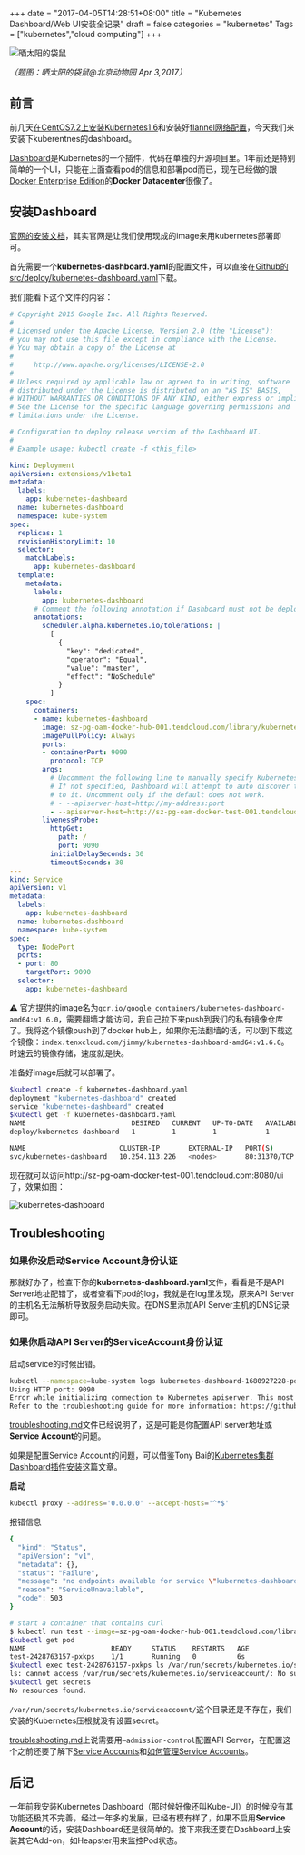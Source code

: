 +++
date = "2017-04-05T14:28:51+08:00"
title = "Kubernetes Dashboard/Web UI安装全记录"
draft = false
categories = "kubernetes"
Tags = ["kubernetes","cloud computing"]
+++

![晒太阳的袋鼠](http://olz1di9xf.bkt.clouddn.com/2017040301.jpg)

*（题图：晒太阳的袋鼠@北京动物园 Apr 3,2017）*

## 前言

前几天[在CentOS7.2上安装Kubernetes1.6](https://jimmysong.io/blogs/kubernetes-installation-on-centos/)和安装好[flannel网络配置](https://jimmysong.io/blogs/kubernetes-network-config/)，今天我们来安装下kuberentnes的dashboard。

[Dashboard](https://github.com/kubernetes/dashboard)是Kubernetes的一个插件，代码在单独的开源项目里。1年前还是特别简单的一个UI，只能在上面查看pod的信息和部署pod而已，现在已经做的跟[Docker Enterprise Edition](https://www.docker.com/enterprise-edition)的**Docker Datacenter**很像了。

## 安装Dashboard

[官网的安装文档](https://kubernetes.io/docs/user-guide/ui/)，其实官网是让我们使用现成的image来用kubernetes部署即可。

首先需要一个**kubernetes-dashboard.yaml**的配置文件，可以直接在[Github的src/deploy/kubernetes-dashboard.yaml](https://github.com/kubernetes/dashboard/blob/master/src/deploy/kubernetes-dashboard.yaml)下载。

我们能看下这个文件的内容：

```yaml
# Copyright 2015 Google Inc. All Rights Reserved.
#
# Licensed under the Apache License, Version 2.0 (the "License");
# you may not use this file except in compliance with the License.
# You may obtain a copy of the License at
#
#     http://www.apache.org/licenses/LICENSE-2.0
#
# Unless required by applicable law or agreed to in writing, software
# distributed under the License is distributed on an "AS IS" BASIS,
# WITHOUT WARRANTIES OR CONDITIONS OF ANY KIND, either express or implied.
# See the License for the specific language governing permissions and
# limitations under the License.

# Configuration to deploy release version of the Dashboard UI.
#
# Example usage: kubectl create -f <this_file>

kind: Deployment
apiVersion: extensions/v1beta1
metadata:
  labels:
    app: kubernetes-dashboard
  name: kubernetes-dashboard
  namespace: kube-system
spec:
  replicas: 1
  revisionHistoryLimit: 10
  selector:
    matchLabels:
      app: kubernetes-dashboard
  template:
    metadata:
      labels:
        app: kubernetes-dashboard
      # Comment the following annotation if Dashboard must not be deployed on master
      annotations:
        scheduler.alpha.kubernetes.io/tolerations: |
          [
            {
              "key": "dedicated",
              "operator": "Equal",
              "value": "master",
              "effect": "NoSchedule"
            }
          ]
    spec:
      containers:
      - name: kubernetes-dashboard
        image: sz-pg-oam-docker-hub-001.tendcloud.com/library/kubernetes-dashboard-amd64:v1.6.0
        imagePullPolicy: Always
        ports:
        - containerPort: 9090
          protocol: TCP
        args:
          # Uncomment the following line to manually specify Kubernetes API server Host
          # If not specified, Dashboard will attempt to auto discover the API server and connect
          # to it. Uncomment only if the default does not work.
          # - --apiserver-host=http://my-address:port
          - --apiserver-host=http://sz-pg-oam-docker-test-001.tendcloud.com:8080
        livenessProbe:
          httpGet:
            path: /
            port: 9090
          initialDelaySeconds: 30
          timeoutSeconds: 30
---
kind: Service
apiVersion: v1
metadata:
  labels:
    app: kubernetes-dashboard
  name: kubernetes-dashboard
  namespace: kube-system
spec:
  type: NodePort
  ports:
  - port: 80
    targetPort: 9090
  selector:
    app: kubernetes-dashboard
```

⚠️ 官方提供的image名为`gcr.io/google_containers/kubernetes-dashboard-amd64:v1.6.0`，需要翻墙才能访问，我自己拉下来push到我们的私有镜像仓库了。我将这个镜像push到了docker hub上，如果你无法翻墙的话，可以到下载这个镜像：`index.tenxcloud.com/jimmy/kubernetes-dashboard-amd64:v1.6.0`。时速云的镜像存储，速度就是快。

准备好image后就可以部署了。

```bash
$kubectl create -f kubernetes-dashboard.yaml
deployment "kubernetes-dashboard" created
service "kubernetes-dashboard" created
$kubectl get -f kubernetes-dashboard.yaml
NAME                          DESIRED   CURRENT   UP-TO-DATE   AVAILABLE   AGE
deploy/kubernetes-dashboard   1         1         1            1           9s

NAME                       CLUSTER-IP       EXTERNAL-IP   PORT(S)        AGE
svc/kubernetes-dashboard   10.254.113.226   <nodes>       80:31370/TCP   8s
```

现在就可以访问http://sz-pg-oam-docker-test-001.tendcloud.com:8080/ui了，效果如图：

![kubernetes-dashboard](http://olz1di9xf.bkt.clouddn.com/kubernetes-dashboard-01.jpg)

## Troubleshooting

### 如果你没启动Service Account身份认证

那就好办了，检查下你的**kubernetes-dashboard.yaml**文件，看看是不是API Server地址配错了，或者查看下pod的log，我就是在log里发现，原来API Server的主机名无法解析导致服务启动失败。在DNS里添加API Server主机的DNS记录即可。

### 如果你启动API Server的ServiceAccount身份认证

启动service的时候出错。

```bash
kubectl --namespace=kube-system logs kubernetes-dashboard-1680927228-pdv45
Using HTTP port: 9090
Error while initializing connection to Kubernetes apiserver. This most likely means that the cluster is misconfigured (e.g., it has invalid apiserver certificates or service accounts configuration) or the --apiserver-host param points to a server that does not exist. Reason: open /var/run/secrets/kubernetes.io/serviceaccount/token: no such file or directory
Refer to the troubleshooting guide for more information: https://github.com/kubernetes/dashboard/blob/master/docs/user-guide/troubleshooting.md
```

[troubleshooting.md](https://github.com/kubernetes/dashboard/blob/master/docs/user-guide/troubleshooting.md)文件已经说明了，这是可能是你配置API server地址或**Service Account**的问题。

如果是配置Service Account的问题，可以借鉴Tony Bai的[Kubernetes集群Dashboard插件安装](http://tonybai.com/2017/01/19/install-dashboard-addon-for-k8s/)这篇文章。

**启动**

```bash
kubectl proxy --address='0.0.0.0' --accept-hosts='^*$'
```

报错信息

```Bash
{
  "kind": "Status",
  "apiVersion": "v1",
  "metadata": {},
  "status": "Failure",
  "message": "no endpoints available for service \"kubernetes-dashboard\"",
  "reason": "ServiceUnavailable",
  "code": 503
}
```

```bash
# start a container that contains curl
$ kubectl run test --image=sz-pg-oam-docker-hub-001.tendcloud.com/library/curl:latest -- sleep 10000
$kubectl get pod
NAME                     READY     STATUS    RESTARTS   AGE
test-2428763157-pxkps    1/1       Running   0          6s
$kubectl exec test-2428763157-pxkps ls /var/run/secrets/kubernetes.io/serviceaccount/
ls: cannot access /var/run/secrets/kubernetes.io/serviceaccount/: No such file or directory
$kubectl get secrets
No resources found.
```

`/var/run/secrets/kubernetes.io/serviceaccount/`这个目录还是不存在，我们安装的Kubernetes压根就没有设置secret。

[troubleshooting.md](https://github.com/kubernetes/dashboard/blob/master/docs/user-guide/troubleshooting.md)上说需要用`—admission-control`配置API Server，在配置这个之前还要了解下[Service Accounts](https://kubernetes.io/docs/tasks/configure-pod-container/configure-service-account/)和[如何管理Service Accounts](https://kubernetes.io/docs/tasks/configure-pod-container/configure-service-account/)。

## 后记

一年前我安装Kubernetes Dashboard（那时候好像还叫Kube-UI）的时候没有其功能还极其不完善，经过一年多的发展，已经有模有样了，如果不启用**Service Account**的话，安装Dashboard还是很简单的。接下来我还要在Dashboard上安装其它Add-on，如Heapster用来监控Pod状态。

